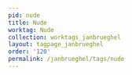 ```yaml
---
pid: nude
title: Nude
worktag: Nude
collection: worktags_janbrueghel
layout: tagpage_janbrueghel
order: '120'
permalink: /janbrueghel/tags/nude
---
```

